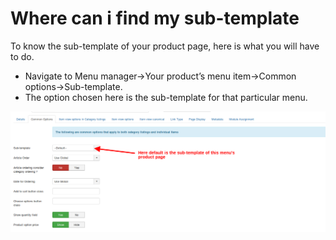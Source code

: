 # Where can i find my sub-template

To know the sub-template of your product page, here is what you will have to do.

* Navigate to Menu manager-&gt;Your product’s menu item-&gt;Common options-&gt;Sub-template.
* The option chosen here is the sub-template for that particular menu.

![Subtemplate](https://raw.githubusercontent.com/j2store/doc-images/master/catalog/where-do-i-find-my-sub-template/subtemplate.png)


